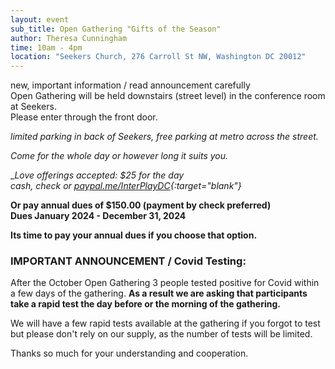 ```yaml
---
layout: event
sub_title: Open Gathering "Gifts of the Season"
author: Theresa Cunningham
time: 10am - 4pm
location: "Seekers Church, 276 Carroll St NW, Washington DC 20012"
---
```

new, important information / read announcement carefully<br>
Open Gathering will be held downstairs (street level) in the conference
room at Seekers.<br>
Please enter through the front door.

*limited parking in back of Seekers, free
parking at metro across the street.*

*Come for the whole day or however long it suits you.*

__Love offerings accepted:  $25 for the day<br>
cash, check or
[paypal.me/InterPlayDC](https://paypal.me/InterPlayDC){:target="_blank"}__

__Or pay annual dues of $150.00 (payment by check preferred)<br>
Dues January 2024 - December 31, 2024__

__Its time to pay your annual dues if you choose that option.__

<h3>IMPORTANT ANNOUNCEMENT / Covid Testing:</h3>

After the October Open Gathering 3 people tested positive for Covid within a
few days of the gathering.  __As a result we are asking that participants take
a rapid test the day before or the morning of the gathering.__

We will have a few rapid tests available at the gathering if you forgot to test
but please don't rely on our supply, as the number of tests will be limited.

Thanks so much for your understanding and cooperation.
